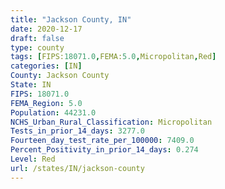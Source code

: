 ```yaml
---
title: "Jackson County, IN"
date: 2020-12-17
draft: false
type: county
tags: [FIPS:18071.0,FEMA:5.0,Micropolitan,Red]
categories: [IN]
County: Jackson County
State: IN
FIPS: 18071.0
FEMA_Region: 5.0
Population: 44231.0
NCHS_Urban_Rural_Classification: Micropolitan
Tests_in_prior_14_days: 3277.0
Fourteen_day_test_rate_per_100000: 7409.0
Percent_Positivity_in_prior_14_days: 0.274
Level: Red
url: /states/IN/jackson-county
---
```



